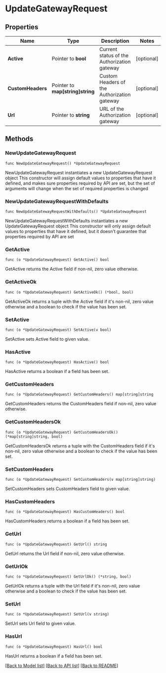 # UpdateGatewayRequest

## Properties

Name | Type | Description | Notes
------------ | ------------- | ------------- | -------------
**Active** | Pointer to **bool** | Current status of the Authorization gateway | [optional] 
**CustomHeaders** | Pointer to **map[string]string** | Custom Headers of the Authorization gateway | [optional] 
**Url** | Pointer to **string** | URL of the Authorization gateway | [optional] 

## Methods

### NewUpdateGatewayRequest

`func NewUpdateGatewayRequest() *UpdateGatewayRequest`

NewUpdateGatewayRequest instantiates a new UpdateGatewayRequest object
This constructor will assign default values to properties that have it defined,
and makes sure properties required by API are set, but the set of arguments
will change when the set of required properties is changed

### NewUpdateGatewayRequestWithDefaults

`func NewUpdateGatewayRequestWithDefaults() *UpdateGatewayRequest`

NewUpdateGatewayRequestWithDefaults instantiates a new UpdateGatewayRequest object
This constructor will only assign default values to properties that have it defined,
but it doesn't guarantee that properties required by API are set

### GetActive

`func (o *UpdateGatewayRequest) GetActive() bool`

GetActive returns the Active field if non-nil, zero value otherwise.

### GetActiveOk

`func (o *UpdateGatewayRequest) GetActiveOk() (*bool, bool)`

GetActiveOk returns a tuple with the Active field if it's non-nil, zero value otherwise
and a boolean to check if the value has been set.

### SetActive

`func (o *UpdateGatewayRequest) SetActive(v bool)`

SetActive sets Active field to given value.

### HasActive

`func (o *UpdateGatewayRequest) HasActive() bool`

HasActive returns a boolean if a field has been set.

### GetCustomHeaders

`func (o *UpdateGatewayRequest) GetCustomHeaders() map[string]string`

GetCustomHeaders returns the CustomHeaders field if non-nil, zero value otherwise.

### GetCustomHeadersOk

`func (o *UpdateGatewayRequest) GetCustomHeadersOk() (*map[string]string, bool)`

GetCustomHeadersOk returns a tuple with the CustomHeaders field if it's non-nil, zero value otherwise
and a boolean to check if the value has been set.

### SetCustomHeaders

`func (o *UpdateGatewayRequest) SetCustomHeaders(v map[string]string)`

SetCustomHeaders sets CustomHeaders field to given value.

### HasCustomHeaders

`func (o *UpdateGatewayRequest) HasCustomHeaders() bool`

HasCustomHeaders returns a boolean if a field has been set.

### GetUrl

`func (o *UpdateGatewayRequest) GetUrl() string`

GetUrl returns the Url field if non-nil, zero value otherwise.

### GetUrlOk

`func (o *UpdateGatewayRequest) GetUrlOk() (*string, bool)`

GetUrlOk returns a tuple with the Url field if it's non-nil, zero value otherwise
and a boolean to check if the value has been set.

### SetUrl

`func (o *UpdateGatewayRequest) SetUrl(v string)`

SetUrl sets Url field to given value.

### HasUrl

`func (o *UpdateGatewayRequest) HasUrl() bool`

HasUrl returns a boolean if a field has been set.


[[Back to Model list]](../README.md#documentation-for-models) [[Back to API list]](../README.md#documentation-for-api-endpoints) [[Back to README]](../README.md)


